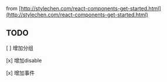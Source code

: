 from [http://stylechen.com/react-components-get-started.html](http://stylechen.com/react-components-get-started.html)

## TODO

[ ] 增加分组

[x] 增加disable

[x] 增加事件